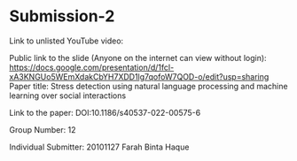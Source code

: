 # Submission-2
Link to unlisted YouTube video:


Public link to the slide (Anyone on the internet can view without login):
https://docs.google.com/presentation/d/1fcl-xA3KNGUo5WEmXdakCbYH7XDD1lg7qofoW7QOD-o/edit?usp=sharing
Paper title:
Stress detection using natural language processing and machine learning over social interactions

Link to the paper:
DOI:10.1186/s40537-022-00575-6

Group Number:
12

Individual Submitter:
20101127 Farah Binta Haque
